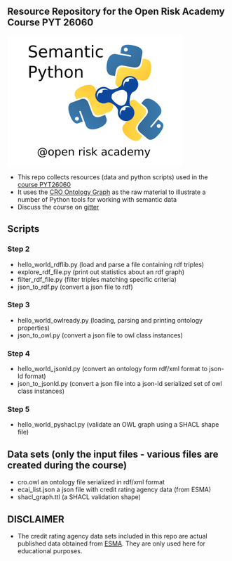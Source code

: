 ## Resource Repository for the Open Risk Academy Course PYT 26060

![Semantic Python Logo](./SemanticPython.png)

* This repo collects resources (data and python scripts) used in the [course PYT26060](https://www.openriskacademy.com/course/view.php?id=60)
* It uses the [CRO Ontology Graph](https://www.openriskmanual.org/ns/cro/index-en.html) as the raw material to illustrate a number of Python tools for working with semantic data
* Discuss the course on [gitter](https://gitter.im/open-risk/Academy)

## Scripts

### Step 2
* hello_world_rdflib.py (load and parse a file containing rdf triples)
* explore_rdf_file.py (print out statistics about an rdf graph)
* filter_rdf_file.py (filter triples matching specific criteria)
* json_to_rdf.py (convert a json file to rdf)

### Step 3
* hello_world_owlready.py (loading, parsing and printing ontology properties)
* json_to_owl.py (convert a json file to owl class instances)

### Step 4
* hello_world_jsonld.py (convert an ontology form rdf/xml format to json-ld format)
* json_to_jsonld.py (convert a json file into a json-ld serialized set of owl class instances)

### Step 5
* hello_world_pyshacl.py (validate an OWL graph using a SHACL shape file)


## Data sets (only the input files - various files are created during the course)
* cro.owl an ontology file serialized in rdf/xml format
* ecai_list.json a json file with credit rating agency data (from ESMA)
* shacl_graph.ttl (a SHACL validation shape)


## DISCLAIMER

* The credit rating agency data sets included in this repo are actual published data obtained from [ESMA](https://www.esma.europa.eu/supervision/credit-rating-agencies/risk). They are only used here for educational purposes.
